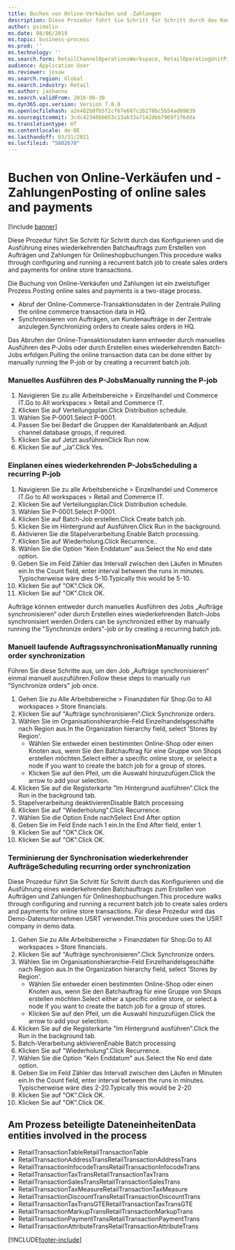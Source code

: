 ```yaml
---
title: Buchen von Online-Verkäufen und -Zahlungen
description: Diese Prozedur führt Sie Schritt für Schritt durch das Konfigurieren und die Ausführung eines wiederkehrenden Batchauftrags zum Erstellen von Aufträgen und Zahlungen für Onlineshopbuchungen.
author: psimolin
ms.date: 08/06/2019
ms.topic: business-process
ms.prod: ''
ms.technology: ''
ms.search.form: RetailChannelOperationsWorkspace, RetailOperatingUnitPicker, SysRecurrence
audience: Application User
ms.reviewer: josaw
ms.search.region: Global
ms.search.industry: Retail
ms.author: jashanno
ms.search.validFrom: 2016-06-30
ms.dyn365.ops.version: Version 7.0.0
ms.openlocfilehash: a2e482b0fb5f2cf67e687c2b278bc5b54ad09839
ms.sourcegitcommit: 3cdc42346bb653c13ab33a7142dbb7969f1f6dda
ms.translationtype: HT
ms.contentlocale: de-DE
ms.lasthandoff: 03/31/2021
ms.locfileid: "5802670"
---
```

# <a name="posting-of-online-sales-and-payments"></a><span data-ttu-id="6ff1a-103">Buchen von Online-Verkäufen und -Zahlungen</span><span class="sxs-lookup"><span data-stu-id="6ff1a-103">Posting of online sales and payments</span></span>

[!include [banner](../includes/banner.md)]

<span data-ttu-id="6ff1a-104">Diese Prozedur führt Sie Schritt für Schritt durch das Konfigurieren und die Ausführung eines wiederkehrenden Batchauftrags zum Erstellen von Aufträgen und Zahlungen für Onlineshopbuchungen.</span><span class="sxs-lookup"><span data-stu-id="6ff1a-104">This procedure walks through configuring and running a recurrent batch job to create sales orders and payments for online store transactions.</span></span>

<span data-ttu-id="6ff1a-105">Die Buchung von Online-Verkäufen und Zahlungen ist ein zweistufiger Prozess.</span><span class="sxs-lookup"><span data-stu-id="6ff1a-105">Posting online sales and payments is a two-stage process.</span></span>

- <span data-ttu-id="6ff1a-106">Abruf der Online-Commerce-Transaktionsdaten in der Zentrale.</span><span class="sxs-lookup"><span data-stu-id="6ff1a-106">Pulling the online commerce transaction data in HQ.</span></span>
- <span data-ttu-id="6ff1a-107">Synchronisieren von Aufträgen, um Kundenaufträge in der Zentrale anzulegen.</span><span class="sxs-lookup"><span data-stu-id="6ff1a-107">Synchronizing orders to create sales orders in HQ.</span></span>

<span data-ttu-id="6ff1a-108">Das Abrufen der Online-Transaktionsdaten kann entweder durch manuelles Ausführen des P-Jobs oder durch Erstellen eines wiederkehrenden Batch-Jobs erfolgen.</span><span class="sxs-lookup"><span data-stu-id="6ff1a-108">Pulling the online transaction data can be done either by manually running the P-job or by creating a recurrent batch job.</span></span>

### <a name="manually-running-the-p-job"></a><span data-ttu-id="6ff1a-109">Manuelles Ausführen des P-Jobs</span><span class="sxs-lookup"><span data-stu-id="6ff1a-109">Manually running the P-job</span></span>

1. <span data-ttu-id="6ff1a-110">Navigieren Sie zu alle Arbeitsbereiche > Einzelhandel und Commerce IT.</span><span class="sxs-lookup"><span data-stu-id="6ff1a-110">Go to All workspaces > Retail and Commerce IT.</span></span>
2. <span data-ttu-id="6ff1a-111">Klicken Sie auf Verteilungsplan.</span><span class="sxs-lookup"><span data-stu-id="6ff1a-111">Click Distribution schedule.</span></span>
3. <span data-ttu-id="6ff1a-112">Wählen Sie P-0001.</span><span class="sxs-lookup"><span data-stu-id="6ff1a-112">Select P-0001.</span></span>
4. <span data-ttu-id="6ff1a-113">Passen Sie bei Bedarf die Gruppen der Kanaldatenbank an.</span><span class="sxs-lookup"><span data-stu-id="6ff1a-113">Adjust channel database groups, if required.</span></span>
5. <span data-ttu-id="6ff1a-114">Klicken Sie auf Jetzt ausführen</span><span class="sxs-lookup"><span data-stu-id="6ff1a-114">Click Run now.</span></span>
6. <span data-ttu-id="6ff1a-115">Klicken Sie auf „Ja“.</span><span class="sxs-lookup"><span data-stu-id="6ff1a-115">Click Yes.</span></span>

### <a name="scheduling-a-recurring-p-job"></a><span data-ttu-id="6ff1a-116">Einplanen eines wiederkehrenden P-Jobs</span><span class="sxs-lookup"><span data-stu-id="6ff1a-116">Scheduling a recurring P-job</span></span>

1. <span data-ttu-id="6ff1a-117">Navigieren Sie zu alle Arbeitsbereiche > Einzelhandel und Commerce IT.</span><span class="sxs-lookup"><span data-stu-id="6ff1a-117">Go to All workspaces > Retail and Commerce IT.</span></span>
2. <span data-ttu-id="6ff1a-118">Klicken Sie auf Verteilungsplan.</span><span class="sxs-lookup"><span data-stu-id="6ff1a-118">Click Distribution schedule.</span></span>
3. <span data-ttu-id="6ff1a-119">Wählen Sie P-0001.</span><span class="sxs-lookup"><span data-stu-id="6ff1a-119">Select P-0001.</span></span>
4. <span data-ttu-id="6ff1a-120">Klicken Sie auf Batch-Job erstellen.</span><span class="sxs-lookup"><span data-stu-id="6ff1a-120">Click Create batch job.</span></span>
5. <span data-ttu-id="6ff1a-121">Klicken Sie im Hintergrund auf Ausführen.</span><span class="sxs-lookup"><span data-stu-id="6ff1a-121">Click Run in the background.</span></span>
5. <span data-ttu-id="6ff1a-122">Aktivieren Sie die Stapelverarbeitung.</span><span class="sxs-lookup"><span data-stu-id="6ff1a-122">Enable Batch processing.</span></span>
6. <span data-ttu-id="6ff1a-123">Klicken Sie auf Wiederholung.</span><span class="sxs-lookup"><span data-stu-id="6ff1a-123">Click Recurrence..</span></span>
7. <span data-ttu-id="6ff1a-124">Wählen Sie die Option "Kein Enddatum" aus.</span><span class="sxs-lookup"><span data-stu-id="6ff1a-124">Select the No end date option.</span></span>
8. <span data-ttu-id="6ff1a-125">Geben Sie im Feld Zähler das Intervall zwischen den Läufen in Minuten ein.</span><span class="sxs-lookup"><span data-stu-id="6ff1a-125">In the Count field, enter interval between the runs in minutes.</span></span> <span data-ttu-id="6ff1a-126">Typischerweise wäre dies 5-10.</span><span class="sxs-lookup"><span data-stu-id="6ff1a-126">Typically this would be 5-10.</span></span>
9. <span data-ttu-id="6ff1a-127">Klicken Sie auf "OK".</span><span class="sxs-lookup"><span data-stu-id="6ff1a-127">Click OK.</span></span>
10. <span data-ttu-id="6ff1a-128">Klicken Sie auf "OK".</span><span class="sxs-lookup"><span data-stu-id="6ff1a-128">Click OK.</span></span>

<span data-ttu-id="6ff1a-129">Aufträge können entweder durch manuelles Ausführen des Jobs „Aufträge synchronisieren“ oder durch Erstellen eines wiederkehrenden Batch-Jobs synchronisiert werden.</span><span class="sxs-lookup"><span data-stu-id="6ff1a-129">Orders can be synchronized either by manually running the "Synchronize orders"-job or by creating a recurring batch job.</span></span>

### <a name="manually-running-order-synchronization"></a><span data-ttu-id="6ff1a-130">Manuell laufende Auftragssynchronisation</span><span class="sxs-lookup"><span data-stu-id="6ff1a-130">Manually running order synchronization</span></span> 

<span data-ttu-id="6ff1a-131">Führen Sie diese Schritte aus, um den Job „Aufträge synchronisieren“ einmal manuell auszuführen.</span><span class="sxs-lookup"><span data-stu-id="6ff1a-131">Follow these steps to manually run "Synchronize orders" job once.</span></span>

1. <span data-ttu-id="6ff1a-132">Gehen Sie zu Alle Arbeitsbereiche > Finanzdaten für Shop.</span><span class="sxs-lookup"><span data-stu-id="6ff1a-132">Go to All workspaces > Store financials.</span></span>
2. <span data-ttu-id="6ff1a-133">Klicken Sie auf "Aufträge synchronisieren".</span><span class="sxs-lookup"><span data-stu-id="6ff1a-133">Click Synchronize orders.</span></span>
3. <span data-ttu-id="6ff1a-134">Wählen Sie im Organisationshierarchie-Feld Einzelhandelsgeschäfte nach Region aus.</span><span class="sxs-lookup"><span data-stu-id="6ff1a-134">In the Organization hierarchy field, select 'Stores by Region'.</span></span>
    * <span data-ttu-id="6ff1a-135">Wählen Sie entweder einen bestimmten Online-Shop oder einen Knoten aus, wenn Sie den Batchauftrag für eine Gruppe von Shops erstellen möchten.</span><span class="sxs-lookup"><span data-stu-id="6ff1a-135">Select either a specific online store, or select a node if you want to create the batch job for a group of stores.</span></span>  
    * <span data-ttu-id="6ff1a-136">Klicken Sie auf den Pfeil, um die Auswahl hinzuzufügen.</span><span class="sxs-lookup"><span data-stu-id="6ff1a-136">Click the arrow to add your selection.</span></span>  
4. <span data-ttu-id="6ff1a-137">Klicken Sie auf die Registerkarte "Im Hintergrund ausführen".</span><span class="sxs-lookup"><span data-stu-id="6ff1a-137">Click the Run in the background tab.</span></span>
5. <span data-ttu-id="6ff1a-138">Stapelverarbeitung deaktivieren</span><span class="sxs-lookup"><span data-stu-id="6ff1a-138">Disable Batch processing</span></span>
6. <span data-ttu-id="6ff1a-139">Klicken Sie auf "Wiederholung".</span><span class="sxs-lookup"><span data-stu-id="6ff1a-139">Click Recurrence.</span></span>
7. <span data-ttu-id="6ff1a-140">Wählen Sie die Option Ende nach</span><span class="sxs-lookup"><span data-stu-id="6ff1a-140">Select End After option</span></span>
8. <span data-ttu-id="6ff1a-141">Geben Sie im Feld Ende nach 1 ein.</span><span class="sxs-lookup"><span data-stu-id="6ff1a-141">In the End After field, enter 1.</span></span>
9. <span data-ttu-id="6ff1a-142">Klicken Sie auf "OK".</span><span class="sxs-lookup"><span data-stu-id="6ff1a-142">Click OK.</span></span>
10. <span data-ttu-id="6ff1a-143">Klicken Sie auf "OK".</span><span class="sxs-lookup"><span data-stu-id="6ff1a-143">Click OK.</span></span>

### <a name="scheduling-recurring-order-synchronization"></a><span data-ttu-id="6ff1a-144">Terminierung der Synchronisation wiederkehrender Aufträge</span><span class="sxs-lookup"><span data-stu-id="6ff1a-144">Scheduling recurring order synchronization</span></span>

<span data-ttu-id="6ff1a-145">Diese Prozedur führt Sie Schritt für Schritt durch das Konfigurieren und die Ausführung eines wiederkehrenden Batchauftrags zum Erstellen von Aufträgen und Zahlungen für Onlineshopbuchungen.</span><span class="sxs-lookup"><span data-stu-id="6ff1a-145">This procedure walks through configuring and running a recurrent batch job to create sales orders and payments for online store transactions.</span></span> <span data-ttu-id="6ff1a-146">Für diese Prozedur wird das Demo-Datenunternehmen USRT verwendet.</span><span class="sxs-lookup"><span data-stu-id="6ff1a-146">This procedure uses the USRT company in demo data.</span></span>

1. <span data-ttu-id="6ff1a-147">Gehen Sie zu Alle Arbeitsbereiche > Finanzdaten für Shop.</span><span class="sxs-lookup"><span data-stu-id="6ff1a-147">Go to All workspaces > Store financials.</span></span>
2. <span data-ttu-id="6ff1a-148">Klicken Sie auf "Aufträge synchronisieren".</span><span class="sxs-lookup"><span data-stu-id="6ff1a-148">Click Synchronize orders.</span></span>
3. <span data-ttu-id="6ff1a-149">Wählen Sie im Organisationshierarchie-Feld Einzelhandelsgeschäfte nach Region aus.</span><span class="sxs-lookup"><span data-stu-id="6ff1a-149">In the Organization hierarchy field, select 'Stores by Region'.</span></span>
    * <span data-ttu-id="6ff1a-150">Wählen Sie entweder einen bestimmten Online-Shop oder einen Knoten aus, wenn Sie den Batchauftrag für eine Gruppe von Shops erstellen möchten.</span><span class="sxs-lookup"><span data-stu-id="6ff1a-150">Select either a specific online store, or select a node if you want to create the batch job for a group of stores.</span></span>  
    * <span data-ttu-id="6ff1a-151">Klicken Sie auf den Pfeil, um die Auswahl hinzuzufügen.</span><span class="sxs-lookup"><span data-stu-id="6ff1a-151">Click the arrow to add your selection.</span></span>  
4. <span data-ttu-id="6ff1a-152">Klicken Sie auf die Registerkarte "Im Hintergrund ausführen".</span><span class="sxs-lookup"><span data-stu-id="6ff1a-152">Click the Run in the background tab.</span></span>
5. <span data-ttu-id="6ff1a-153">Batch-Verarbeitung aktivieren</span><span class="sxs-lookup"><span data-stu-id="6ff1a-153">Enable Batch processing</span></span>
6. <span data-ttu-id="6ff1a-154">Klicken Sie auf "Wiederholung".</span><span class="sxs-lookup"><span data-stu-id="6ff1a-154">Click Recurrence.</span></span>
7. <span data-ttu-id="6ff1a-155">Wählen Sie die Option "Kein Enddatum" aus.</span><span class="sxs-lookup"><span data-stu-id="6ff1a-155">Select the No end date option.</span></span>
8. <span data-ttu-id="6ff1a-156">Geben Sie im Feld Zähler das Intervall zwischen den Läufen in Minuten ein.</span><span class="sxs-lookup"><span data-stu-id="6ff1a-156">In the Count field, enter interval between the runs in minutes.</span></span> <span data-ttu-id="6ff1a-157">Typischerweise wäre dies 2-20.</span><span class="sxs-lookup"><span data-stu-id="6ff1a-157">Typically this would be 2-20</span></span>
9. <span data-ttu-id="6ff1a-158">Klicken Sie auf "OK".</span><span class="sxs-lookup"><span data-stu-id="6ff1a-158">Click OK.</span></span>
10. <span data-ttu-id="6ff1a-159">Klicken Sie auf "OK".</span><span class="sxs-lookup"><span data-stu-id="6ff1a-159">Click OK.</span></span>

## <a name="data-entities-involved-in-the-process"></a><span data-ttu-id="6ff1a-160">Am Prozess beteiligte Dateneinheiten</span><span class="sxs-lookup"><span data-stu-id="6ff1a-160">Data entities involved in the process</span></span>

- <span data-ttu-id="6ff1a-161">RetailTransactionTable</span><span class="sxs-lookup"><span data-stu-id="6ff1a-161">RetailTransactionTable</span></span>
- <span data-ttu-id="6ff1a-162">RetailTransactionAddressTrans</span><span class="sxs-lookup"><span data-stu-id="6ff1a-162">RetailTransactionAddressTrans</span></span>
- <span data-ttu-id="6ff1a-163">RetailTransactionInfocodeTrans</span><span class="sxs-lookup"><span data-stu-id="6ff1a-163">RetailTransactionInfocodeTrans</span></span>
- <span data-ttu-id="6ff1a-164">RetailTransactionTaxTrans</span><span class="sxs-lookup"><span data-stu-id="6ff1a-164">RetailTransactionTaxTrans</span></span>
- <span data-ttu-id="6ff1a-165">RetailTransactionSalesTrans</span><span class="sxs-lookup"><span data-stu-id="6ff1a-165">RetailTransactionSalesTrans</span></span>
- <span data-ttu-id="6ff1a-166">RetailTransactionTaxMeasure</span><span class="sxs-lookup"><span data-stu-id="6ff1a-166">RetailTransactionTaxMeasure</span></span>
- <span data-ttu-id="6ff1a-167">RetailTransactionDiscountTrans</span><span class="sxs-lookup"><span data-stu-id="6ff1a-167">RetailTransactionDiscountTrans</span></span>
- <span data-ttu-id="6ff1a-168">RetailTransactionTaxTransGTE</span><span class="sxs-lookup"><span data-stu-id="6ff1a-168">RetailTransactionTaxTransGTE</span></span>
- <span data-ttu-id="6ff1a-169">RetailTransactionMarkupTrans</span><span class="sxs-lookup"><span data-stu-id="6ff1a-169">RetailTransactionMarkupTrans</span></span>
- <span data-ttu-id="6ff1a-170">RetailTransactionPaymentTrans</span><span class="sxs-lookup"><span data-stu-id="6ff1a-170">RetailTransactionPaymentTrans</span></span>
- <span data-ttu-id="6ff1a-171">RetailTransactionAttributeTrans</span><span class="sxs-lookup"><span data-stu-id="6ff1a-171">RetailTransactionAttributeTrans</span></span>


[!INCLUDE[footer-include](../../includes/footer-banner.md)]